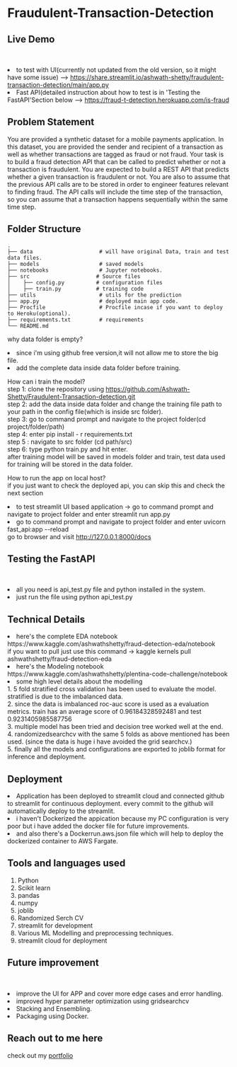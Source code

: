 # Fraudulent-Transaction-Detection
## Live Demo
<br><li> to test with UI(currently not updated from the old version, so it might have some issue) 
--> https://share.streamlit.io/ashwath-shetty/fraudulent-transaction-detection/main/app.py
<br><li> Fast API(detailed instruction about how to test is in 'Testing the FastAPI'Section below
--> https://fraud-t-detection.herokuapp.com/is-fraud

## Problem Statement
You are provided a synthetic dataset for a mobile payments application. In this dataset, you are
provided the sender and recipient of a transaction as well as whether transactions are tagged as
fraud or not fraud. Your task is to build a fraud detection API that can be called to predict
whether or not a transaction is fraudulent.
You are expected to build a REST API that predicts whether a given transaction is fraudulent or
not. You are also to assume that the previous API calls are to be stored in order to engineer
features relevant to finding fraud. The API calls will include the time step of the transaction, so
you can assume that a transaction happens sequentially within the same time step.

## Folder Structure

    .
    ├── data                     # will have original Data, train and test data files.
    ├── models                   # saved models
    ├── notebooks                # Jupyter notebooks.
    ├── src                     # Source files 
    │    ├── config.py          # configuration files
    │    ├── train.py           # training code
    ├── utils                    # utils for the prediction
    ├── app.py                   # deployed main app code.
    ├── Procfile                 # Procfile incase if you want to deploy to Heroku(optional).
    ├── requirements.txt         # requirements
    └── README.md

why data folder is empty?
<br><li>since i'm using github free version,it will not allow me to store the big file. 
    <br><li> add the complete data inside data folder before training.

        

How can i train the model?
<br>step 1: clone the repository using https://github.com/Ashwath-Shetty/Fraudulent-Transaction-detection.git 
<br>step 2: add the data inside data folder and change the training file path to your path in the config file(which is inside src folder).
<br>step 3: go to command prompt and navigate to the project folder(cd project/folder/path)
<br>step 4: enter pip install - r requirements.txt
<br>step 5 : navigate to src folder (cd path/src)
<br>step 6: type python train.py and hit enter.
<br>after training model will be saved in models folder and train, test data used for training will be stored in the data folder.

How to run the app on local host?
<br> if you just want to check the deployed api, you can skip this and check the next section
<br><li>to test streamlit UI based application -> go to command prompt and navigate to project folder and enter streamlit run app.py
<br><li> go to command prompt and navigate to project folder and enter uvicorn fast_api:app --reload
  <br> go to browser and visit http://127.0.0.1:8000/docs

## Testing the FastAPI
<br> <li>all you need is api_test.py file and python installed in the system. 
<br> <li>just run the file using python api_test.py

    
## Technical Details
<li>here's the complete EDA notebook
<br>https://www.kaggle.com/ashwathshetty/fraud-detection-eda/notebook
 <br>if you want to pull just use this command -> kaggle kernels pull ashwathshetty/fraud-detection-eda
<li> here's the Modeling notebook
    <br>https://www.kaggle.com/ashwathshetty/plentina-code-challenge/notebook
<li> some high level details about the modelling
    <br>1. 5 fold stratified cross validation has been used to evaluate the model. stratified is due to the imbalanced data.
    <br>2. since the data is imbalanced roc-auc score is used as a evaluation metrics. train has an average score of 0.96184328592481 and test 0.9231405985587756
    <br>3. multiple model has been tried and decision tree worked well at the end.
    <br>4. randomizedsearchcv with the same 5 folds as above mentioned has been used. (since the data is huge i have avoided the grid searchcv.)
    <br>5. finally all the models and configurations are exported to joblib format for inference and deployment.
        
## Deployment
<li>Application has been deployed to streamlit cloud and connected github to streamlit for continuous deployment. every commit to the github will automatically deploy to the streamlit.
<br><li>i haven't Dockerized the appication because my PC configuration is very poor but i have added the docker file for future improvements.
<br><li> and also there's a Dockerrun.aws.json file which will help to deploy the dockerized container to AWS Fargate.

## Tools and languages used
1. Python
2. Scikit learn
3. pandas
4. numpy
5. joblib
6. Randomized Serch CV
7. streamlit for development
8. Various ML Modelling and preprocessing techniques.
9. streamlit cloud for deployment
## Future improvement
<br><li>improve the UI for APP and cover more edge cases and error handling.
<br><li>improved hyper parameter optimization using gridsearchcv
<br><li>Stacking and Ensembling.
<br><li>Packaging using Docker.

## Reach out to me here
check out my [portfolio](https://ashwathshetty.netlify.app/)
